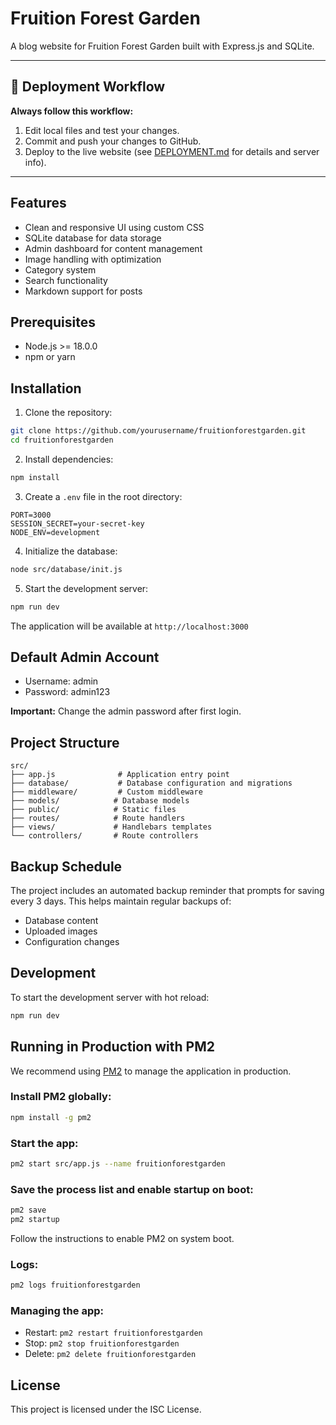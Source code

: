 # Fruition Forest Garden

A blog website for Fruition Forest Garden built with Express.js and SQLite.

---

## 🚀 Deployment Workflow

**Always follow this workflow:**
1. Edit local files and test your changes.
2. Commit and push your changes to GitHub.
3. Deploy to the live website (see [DEPLOYMENT.md](./DEPLOYMENT.md) for details and server info).

---

## Features

- Clean and responsive UI using custom CSS
- SQLite database for data storage
- Admin dashboard for content management
- Image handling with optimization
- Category system
- Search functionality
- Markdown support for posts

## Prerequisites

- Node.js >= 18.0.0
- npm or yarn

## Installation

1. Clone the repository:

```bash
git clone https://github.com/yourusername/fruitionforestgarden.git
cd fruitionforestgarden
```

2. Install dependencies:

```bash
npm install
```

3. Create a `.env` file in the root directory:

```env
PORT=3000
SESSION_SECRET=your-secret-key
NODE_ENV=development
```

4. Initialize the database:

```bash
node src/database/init.js
```

5. Start the development server:

```bash
npm run dev
```

The application will be available at `http://localhost:3000`

## Default Admin Account

- Username: admin
- Password: admin123

**Important:** Change the admin password after first login.

## Project Structure

```
src/
├── app.js              # Application entry point
├── database/           # Database configuration and migrations
├── middleware/         # Custom middleware
├── models/            # Database models
├── public/            # Static files
├── routes/            # Route handlers
├── views/             # Handlebars templates
└── controllers/       # Route controllers
```

## Backup Schedule

The project includes an automated backup reminder that prompts for saving every 3 days. This helps maintain regular backups of:

- Database content
- Uploaded images
- Configuration changes

## Development

To start the development server with hot reload:

```bash
npm run dev
```

## Running in Production with PM2

We recommend using [PM2](https://pm2.keymetrics.io/) to manage the application in production.

### Install PM2 globally:
```sh
npm install -g pm2
```

### Start the app:
```sh
pm2 start src/app.js --name fruitionforestgarden
```

### Save the process list and enable startup on boot:
```sh
pm2 save
pm2 startup
```
Follow the instructions to enable PM2 on system boot.

### Logs:
```sh
pm2 logs fruitionforestgarden
```

### Managing the app:
- Restart: `pm2 restart fruitionforestgarden`
- Stop: `pm2 stop fruitionforestgarden`
- Delete: `pm2 delete fruitionforestgarden`

## License

This project is licensed under the ISC License.

